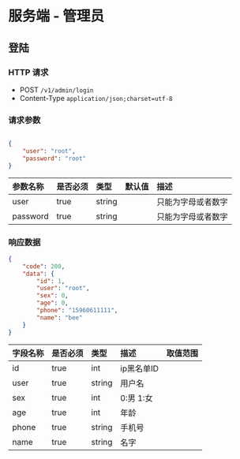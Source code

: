 # 服务端 - 管理员

## 登陆

### HTTP 请求
- POST `/v1/admin/login`
- Content-Type `application/json;charset=utf-8`

### 请求参数

```json

{
    "user": "root",
    "password": "root"
}

```

| 参数名称  | 是否必须  | 类型    | 默认值  | 描述    |
| :------- | :------- | :----- | :----- | :----- |
| user    | true     | string    |     | 只能为字母或者数字         |
| password     | true     | string    |     | 只能为字母或者数字               |


### 响应数据

```json
{
    "code": 200,
    "data": {
        "id": 1,
        "user": "root",
        "sex": 0,
        "age": 0,
        "phone": "15960611111",
        "name": "bee"
    }
}
```

| 字段名称   | 是否必须  | 类型   | 描述                              | 取值范围 |
| :---------| :------- | :----- | :-------------------------------| :------- |
| id        | true     | int    | ip黑名单ID                       |          |
| user    | true     | string    | 用户名  |          |
| sex | true     | int    | 0:男 1:女             |          |
| age        | true     | int | 年龄                          |           |
| phone     | true     | string    | 手机号                      |          |
| name     | true     | string    | 名字                      |          |
